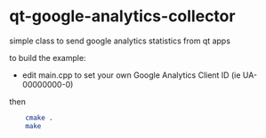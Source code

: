 qt-google-analytics-collector
=============================

simple class to send google analytics statistics from qt apps

to build the example:

- edit main.cpp to set your own Google Analytics Client ID (ie UA-00000000-0)

then

```sh
    cmake .
    make
```
